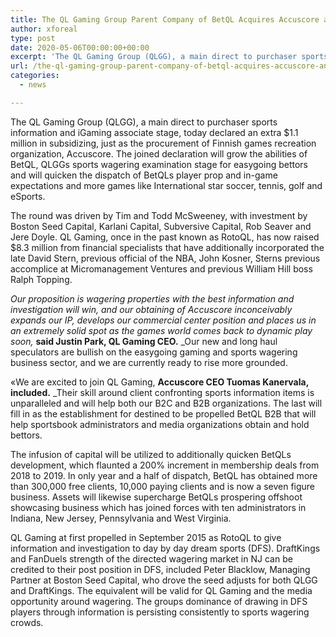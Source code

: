 ```yaml
---
title: The QL Gaming Group Parent Company of BetQL Acquires Accuscore and Raises Additional 1 Million
author: xforeal 
type: post
date: 2020-05-06T00:00:00+00:00
excerpt: 'The QL Gaming Group (QLGG), a main direct to purchaser sports information and iGaming associate stage, today declared an extra $1 '
url: /the-ql-gaming-group-parent-company-of-betql-acquires-accuscore-and-raises-additional-1-million/
categories:
  - news

---
```

The QL Gaming Group (QLGG), a main direct to purchaser sports information and iGaming associate stage, today declared an extra $1.1 million in subsidizing, just as the procurement of Finnish games recreation organization, Accuscore. The joined declaration will grow the abilities of BetQL, QLGGs sports wagering examination stage for easygoing bettors and will quicken the dispatch of BetQLs player prop and in-game expectations and more games like International star soccer, tennis, golf and eSports. 

The round was driven by Tim and Todd McSweeney, with investment by Boston Seed Capital, Karlani Capital, Subversive Capital, Rob Seaver and Jere Doyle. QL Gaming, once in the past known as RotoQL, has now raised $8.3 million from financial specialists that have additionally incorporated the late David Stern, previous official of the NBA, John Kosner, Sterns previous accomplice at Micromanagement Ventures and previous William Hill boss Ralph Topping. 

_Our proposition is wagering properties with the best information and investigation will win, and our obtaining of Accuscore inconceivably expands our IP, develops our commercial center position and places us in an extremely solid spot as the games world comes back to dynamic play soon,_ **said Justin Park, QL Gaming CEO.** _Our new and long haul speculators are bullish on the easygoing gaming and sports wagering business sector, and we are currently ready to rise more grounded. </p> 

&#171;We are excited to join QL Gaming, </em> **Accuscore CEO Tuomas Kanervala, included.** _Their skill around client confronting sports information items is unparalleled and will help both our B2C and B2B organizations. The last will fill in as the establishment for destined to be propelled BetQL B2B that will help sportsbook administrators and media organizations obtain and hold bettors. </p> 

</em>The infusion of capital will be utilized to additionally quicken BetQLs development, which flaunted a 200&percnt; increment in membership deals from 2018 to 2019. In only year and a half of dispatch, BetQL has obtained more than 300,000 free clients, 10,000 paying clients and is now a seven figure business. Assets will likewise supercharge BetQLs prospering offshoot showcasing business which has joined forces with ten administrators in Indiana, New Jersey, Pennsylvania and West Virginia. 

QL Gaming at first propelled in September 2015 as RotoQL to give information and investigation to day by day dream sports (DFS). DraftKings and FanDuels strength of the directed wagering market in NJ can be credited to their post position in DFS, included Peter Blacklow, Managing Partner at Boston Seed Capital, who drove the seed adjusts for both QLGG and DraftKings. The equivalent will be valid for QL Gaming and the media opportunity around wagering. The groups dominance of drawing in DFS players through information is persisting consistently to sports wagering crowds.